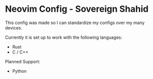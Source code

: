 # Neovim Config - Sovereign Shahid
This config was made so I can standardize my configs over my many devices.

Currently it is set up to work with the following languages:
- Rust
- C / C++

Planned Support:
- Python
